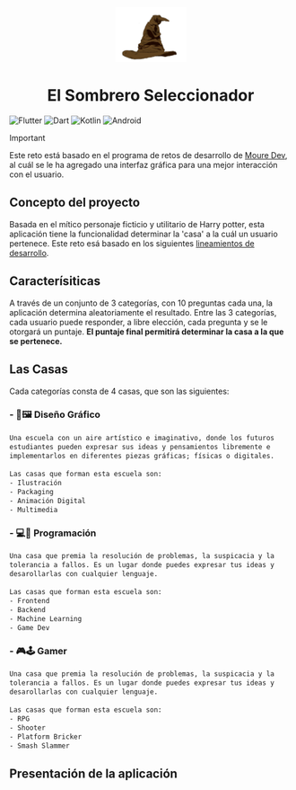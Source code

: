 <p align="center">
    <img src="/assets/pngwing.com.png" width="125px"/>
    <h1 align="center">El Sombrero Seleccionador</h1>
</p>

![Flutter](https://img.shields.io/badge/Flutter-%2302569B.svg?style=for-the-badge&logo=Flutter&logoColor=white)
![Dart](https://img.shields.io/badge/dart-%230175C2.svg?style=for-the-badge&logo=dart&logoColor=white)
![Kotlin](https://img.shields.io/badge/kotlin-%237F52FF.svg?style=for-the-badge&logo=kotlin&logoColor=white)
![Android](https://img.shields.io/badge/Android-3DDC84?style=for-the-badge&logo=android&logoColor=white)

>[!IMPORTANT]
> Este reto está basado en el programa de retos de desarrollo de [Moure Dev](https://retosdeprogramacion.com/), al cuál se le ha agregado una interfaz gráfica para una mejor interacción con el usuario.

## Concepto del proyecto
Basada en el mítico personaje ficticio y utilitario de Harry potter, esta aplicación tiene la funcionalidad determinar la 'casa' a la cuál un usuario pertenece. Este reto esá basado en los siguientes [lineamientos de desarrollo](https://github.com/mouredev/retos-programacion-2023/blob/main/Retos/Reto%20%237%20-%20EL%20SOMBRERO%20SELECCIONADOR%20%5BMedia%5D/ejercicio.md).

## Caracterísiticas
A través de un conjunto de 3 categorías, con 10 preguntas cada una, la aplicación determina aleatoriamente el resultado. Entre las 3 categorías, cada usuario puede responder, a libre elección, cada pregunta y se le otorgará un puntaje. **El puntaje final permitirá determinar la casa a la que se pertenece.**

## Las Casas
Cada categorías consta de 4 casas, que son las siguientes:
### - 🎨🖼️ Diseño Gráfico
    Una escuela con un aire artístico e imaginativo, donde los futuros estudiantes pueden expresar sus ideas y pensamientos libremente e implementarlos en diferentes piezas gráficas; físicas o digitales.

    Las casas que forman esta escuela son:
    - Ilustración
    - Packaging
    - Animación Digital
    - Multimedia

### - 💻📄 Programación
    Una casa que premia la resolución de problemas, la suspicacia y la tolerancia a fallos. Es un lugar donde puedes expresar tus ideas y desarollarlas con cualquier lenguaje.

    Las casas que forman esta escuela son:
    - Frontend
    - Backend
    - Machine Learning
    - Game Dev

### -  🎮🕹️ Gamer
    Una casa que premia la resolución de problemas, la suspicacia y la tolerancia a fallos. Es un lugar donde puedes expresar tus ideas y desarollarlas con cualquier lenguaje.

    Las casas que forman esta escuela son:
    - RPG
    - Shooter
    - Platform Bricker
    - Smash Slammer

## Presentación de la aplicación
